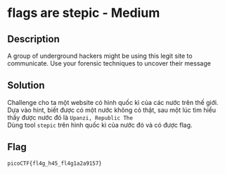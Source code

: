 # flags are stepic - Medium
## Description
A group of underground hackers might be using this legit site to communicate. Use your forensic techniques to uncover their message  
## Solution
Challenge cho ta một website có hình quốc kì của các nước trên thế giới.  
Dựa vào hint, biết được có một nước không có thật, sau một lúc tìm hiểu thấy được nước đó là `Upanzi, Republic The`  
Dùng tool `stepic` trên hình quốc kì của nước đó và có được flag.   
## Flag
```
picoCTF{fl4g_h45_fl4g1a2a9157}
```